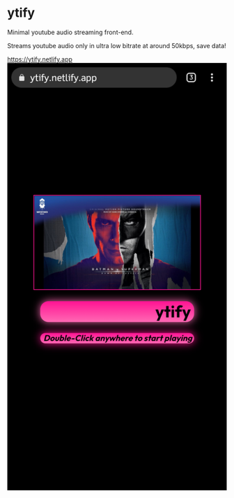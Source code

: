 # ytify
Minimal youtube audio streaming front-end.

Streams youtube audio only in ultra low bitrate at around 50kbps, save data!

https://ytify.netlify.app
![](Screenshot.png)
